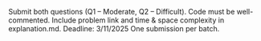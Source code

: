 Submit both questions (Q1 – Moderate, Q2 – Difficult).
Code must be well-commented.
Include problem link and time & space complexity in explanation.md.
Deadline: 3/11/2025
One submission per batch.
